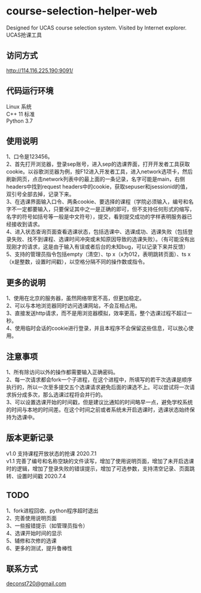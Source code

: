 # course-selection-helper-web
Designed for UCAS course selection system. Visited by Internet explorer.  UCAS抢课工具

## 访问方式
http://114.116.225.190:9091/

## 代码运行环境
Linux 系统  
C++ 11 标准  
Python 3.7

## 使用说明
1、口令是123456。  
2、首先打开浏览器，登录sep账号，进入sep的选课界面，打开开发者工具获取cookie。以谷歌浏览器为例，按F12进入开发者工具，进入network选项卡，然后刷新网页，点击network列表中的最上面的一条记录，名字可能是main，右侧headers中找到request headers中的cookie，获取sepuser和jsessionid的值，双引号全部去掉，记录下来。  
3、在选课界面输入口令、两条cookie、要选择的课程（学院必须输入，编号和名字不一定都要输入，只要保证其中之一是正确的即可，但不支持任何形式的缩写，名字的符号如括号等一般是中文符号），提交，看到提交成功的字样表明服务器已经接收到请求。  
4、进入状态查询页面查看选课状态，包括选课中、选课成功、选课失败（包括登录失败、找不到课程、选课时间冲突或未知原因导致的选课失败）。（有可能没有出现刚才的请求，这是由于输入有误或者后台的未知bug，可以记录下来并反馈）  
5、支持的管理员指令包括empty（清空）、tp x（x为012，表明跳转页面）、ts x（x是整数，设置时间戳），以空格分隔不同的操作数或指令。

## 更多的说明
1、使用在北京的服务器，虽然网络带宽不高，但更加稳定。  
2、可以与本地浏览器同时访问选课网站，不会互相占用。  
3、直接发送http请求，而不是用浏览器模拟，效率更高，整个选课过程不超过一秒。  
4、使用临时会话的cookie进行登录，并且本程序不会保留这些信息，可以放心使用。  

## 注意事项
1、所有除访问以外的操作都需要输入正确密码。  
2、每一次请求都会fork一个子进程，在这个进程中，所填写的若干次选课是顺序执行的，所以一次至多提交五个选课请求避免后面的课选不上。可以尝试将一次请求拆分成多次，那么选课过程将会并行的。  
3、可以设置选课开始的时间戳，但是建议比通知的时间略早一点，避免学校系统的时间与本地的时间差。在这个时间之前或者系统未开启选课时，选课状态始终保持为选课中。  

## 版本更新记录
v1.0 支持课程开放状态的抢课 2020.7.1  
v1.1 完善了编号和名称空缺的文件读写，增加了使用说明页面，增加了未开启选课时的逻辑，增加了登录失败的错误提示，增加了可选参数，支持清空记录、页面跳转、设置时间戳 2020.7.4

## TODO
1、fork进程回收、python程序超时退出  
2、完善使用说明页面  
3、一些报错提示（如管理员指令）  
4、选课开始时间的显示  
5、辅修和次修的选课  
6、更多的测试，提升鲁棒性

## 联系方式
deconst720@gmail.com

